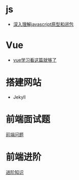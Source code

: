 # js
* [深入理解javascript原型和闭包](https://www.cnblogs.com/wangfupeng1988/p/3977924.html)

# Vue
* [vue学习看这篇就够了](https://juejin.cn/post/6844903548870721549)

# 搭建网站
* Jekyll  

# 前端面试题
[前端问题](https://github.com/Advanced-Frontend/Daily-Interview-Question/issues)  

# 前端进阶
[进阶知识](https://github.com/yygmind/blog/issues/12)
